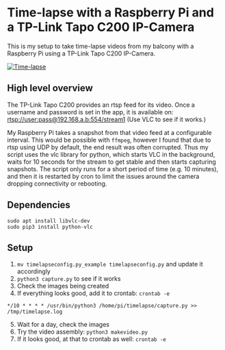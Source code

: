 # Time-lapse with a Raspberry Pi and a TP-Link Tapo C200 IP-Camera

This is my setup to take time-lapse videos from my balcony with a Raspberry Pi using a TP-Link Tapo C200 IP-Camera.

[![Time-lapse](https://yt-embed.herokuapp.com/embed?v=Gn30s9ypFZ0)](https://www.youtube.com/watch?v=Gn30s9ypFZ0 "Time-lapse")

## High level overview

The TP-Link Tapo C200 provides an rtsp feed for its video. Once a username and password is set in the app, it is available on: [rtsp://user:pass@192.168.a.b:554/stream1](rtsp://user:pass@192.168.a.b:554/stream1) (Use VLC to see if it works.)

My Raspberry Pi takes a snapshot from that video feed at a configurable interval. This would be possible with `ffmpeg`, however I found that due to rtsp using UDP by default, the end result was often corrupted. Thus my script uses the vlc library for python, which starts VLC in the background, waits for 10 seconds for the stream to get stable and then starts capturing snapshots. The script only runs for a short period of time (e.g. 10 minutes), and then it is restarted by cron to limit the issues around the camera dropping connectivity or rebooting.

## Dependencies

```
sudo apt install libvlc-dev
sudo pip3 install python-vlc
```

## Setup

1. `mv timelapseconfig.py_example timelapseconfig.py` and update it accordingly
2. `python3 capture.py` to see if it works
3. Check the images being created
4. If everything looks good, add it to crontab: `crontab -e`

```
*/10 * * * * /usr/bin/python3 /home/pi/timelapse/capture.py >> /tmp/timelapse.log
```
5. Wait for a day, check the images
6. Try the video assembly: `python3 makevideo.py`
7. If it looks good, at that to crontab as well: `crontab -e`

```

```
